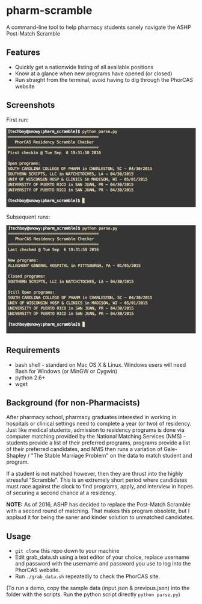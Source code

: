 # pharm-scramble
A command-line tool to help pharmacy students sanely navigate the ASHP Post-Match Scramble

## Features
* Quickly get a nationwide listing of all available positions
* Know at a glance when new programs have opened (or closed)
* Run straight from the terminal, avoid having to dig through the PhorCAS website

## Screenshots
First run:

![First Run](/assets/1st.png?raw=true "First Run")


Subsequent runs:

![Subsequent Runs](/assets/2nd.png?raw=true "Subsequent Runs")

## Requirements
* bash shell - standard on Mac OS X & Linux. Windows users will need Bash for Windows (or MinGW or Cygwin)
* python 2.6+
* wget

## Background (for non-Pharmacists)
After pharmacy school, pharmacy graduates interested in working in hospitals or clinical settings need to complete
a year (or two) of residency. Just like medical students, admission to residency programs is done via computer matching provided by 
the National Matching Services (NMS) - students provide a list of their preferred programs, programs provide a list of their preferred
candidates, and NMS then runs a variation of Gale-Shapley / "The Stable Marriage Problem" on the data to match student and program.

If a student is not matched however, then they are thrust into the highly stressful "Scramble". This is an extremely short period
where candidates must race against the clock to find programs, apply, and interview in hopes of securing a second chance at a 
residency. 

**NOTE:** As of 2016, ASHP has decided to replace the Post-Match Scramble with a second round of matching. That makes this program
obsolete, but I applaud it for being the saner and kinder solution to unmatched candidates. 

## Usage
* ```git clone``` this repo down to your machine
* Edit grab_data.sh using a text editor of your choice, replace username and password with the username and password you use to log
into the PhorCAS website.
* Run ```./grab_data.sh``` repeatedly to check the PhorCAS site.

(To run a demo, copy the sample data (input.json & previous.json) into the folder with the scripts. Run the python script directly
```python parse.py```)
